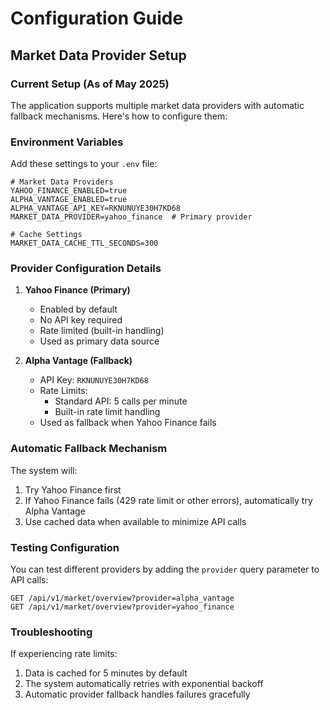 # Configuration Guide

## Market Data Provider Setup

### Current Setup (As of May 2025)
The application supports multiple market data providers with automatic fallback mechanisms. Here's how to configure them:

### Environment Variables
Add these settings to your `.env` file:

```env
# Market Data Providers
YAHOO_FINANCE_ENABLED=true
ALPHA_VANTAGE_ENABLED=true
ALPHA_VANTAGE_API_KEY=RKNUNUYE30H7KD68
MARKET_DATA_PROVIDER=yahoo_finance  # Primary provider

# Cache Settings
MARKET_DATA_CACHE_TTL_SECONDS=300
```

### Provider Configuration Details

1. **Yahoo Finance (Primary)**
   - Enabled by default
   - No API key required
   - Rate limited (built-in handling)
   - Used as primary data source

2. **Alpha Vantage (Fallback)**
   - API Key: `RKNUNUYE30H7KD68`
   - Rate Limits:
     - Standard API: 5 calls per minute
     - Built-in rate limit handling
   - Used as fallback when Yahoo Finance fails

### Automatic Fallback Mechanism
The system will:
1. Try Yahoo Finance first
2. If Yahoo Finance fails (429 rate limit or other errors), automatically try Alpha Vantage
3. Use cached data when available to minimize API calls

### Testing Configuration
You can test different providers by adding the `provider` query parameter to API calls:
```
GET /api/v1/market/overview?provider=alpha_vantage
GET /api/v1/market/overview?provider=yahoo_finance
```

### Troubleshooting
If experiencing rate limits:
1. Data is cached for 5 minutes by default
2. The system automatically retries with exponential backoff
3. Automatic provider fallback handles failures gracefully
